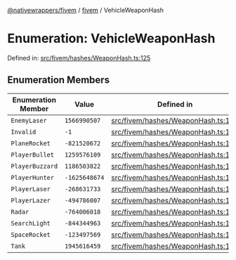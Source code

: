 [@nativewrappers/fivem](../../README.md) / [fivem](../README.md) / VehicleWeaponHash

# Enumeration: VehicleWeaponHash

Defined in: [src/fivem/hashes/WeaponHash.ts:125](https://github.com/nativewrappers/nativewrappers/blob/b3515708998f90e7d7096e3fffccb36c69d6b942/src/fivem/hashes/WeaponHash.ts#L125)

## Enumeration Members

| Enumeration Member | Value | Defined in |
| ------ | ------ | ------ |
| <a id="enemylaser"></a> `EnemyLaser` | `1566990507` | [src/fivem/hashes/WeaponHash.ts:135](https://github.com/nativewrappers/nativewrappers/blob/b3515708998f90e7d7096e3fffccb36c69d6b942/src/fivem/hashes/WeaponHash.ts#L135) |
| <a id="invalid"></a> `Invalid` | `-1` | [src/fivem/hashes/WeaponHash.ts:126](https://github.com/nativewrappers/nativewrappers/blob/b3515708998f90e7d7096e3fffccb36c69d6b942/src/fivem/hashes/WeaponHash.ts#L126) |
| <a id="planerocket"></a> `PlaneRocket` | `-821520672` | [src/fivem/hashes/WeaponHash.ts:129](https://github.com/nativewrappers/nativewrappers/blob/b3515708998f90e7d7096e3fffccb36c69d6b942/src/fivem/hashes/WeaponHash.ts#L129) |
| <a id="playerbullet"></a> `PlayerBullet` | `1259576109` | [src/fivem/hashes/WeaponHash.ts:131](https://github.com/nativewrappers/nativewrappers/blob/b3515708998f90e7d7096e3fffccb36c69d6b942/src/fivem/hashes/WeaponHash.ts#L131) |
| <a id="playerbuzzard"></a> `PlayerBuzzard` | `1186503822` | [src/fivem/hashes/WeaponHash.ts:132](https://github.com/nativewrappers/nativewrappers/blob/b3515708998f90e7d7096e3fffccb36c69d6b942/src/fivem/hashes/WeaponHash.ts#L132) |
| <a id="playerhunter"></a> `PlayerHunter` | `-1625648674` | [src/fivem/hashes/WeaponHash.ts:133](https://github.com/nativewrappers/nativewrappers/blob/b3515708998f90e7d7096e3fffccb36c69d6b942/src/fivem/hashes/WeaponHash.ts#L133) |
| <a id="playerlaser"></a> `PlayerLaser` | `-268631733` | [src/fivem/hashes/WeaponHash.ts:130](https://github.com/nativewrappers/nativewrappers/blob/b3515708998f90e7d7096e3fffccb36c69d6b942/src/fivem/hashes/WeaponHash.ts#L130) |
| <a id="playerlazer"></a> `PlayerLazer` | `-494786007` | [src/fivem/hashes/WeaponHash.ts:134](https://github.com/nativewrappers/nativewrappers/blob/b3515708998f90e7d7096e3fffccb36c69d6b942/src/fivem/hashes/WeaponHash.ts#L134) |
| <a id="radar"></a> `Radar` | `-764006018` | [src/fivem/hashes/WeaponHash.ts:137](https://github.com/nativewrappers/nativewrappers/blob/b3515708998f90e7d7096e3fffccb36c69d6b942/src/fivem/hashes/WeaponHash.ts#L137) |
| <a id="searchlight"></a> `SearchLight` | `-844344963` | [src/fivem/hashes/WeaponHash.ts:136](https://github.com/nativewrappers/nativewrappers/blob/b3515708998f90e7d7096e3fffccb36c69d6b942/src/fivem/hashes/WeaponHash.ts#L136) |
| <a id="spacerocket"></a> `SpaceRocket` | `-123497569` | [src/fivem/hashes/WeaponHash.ts:128](https://github.com/nativewrappers/nativewrappers/blob/b3515708998f90e7d7096e3fffccb36c69d6b942/src/fivem/hashes/WeaponHash.ts#L128) |
| <a id="tank"></a> `Tank` | `1945616459` | [src/fivem/hashes/WeaponHash.ts:127](https://github.com/nativewrappers/nativewrappers/blob/b3515708998f90e7d7096e3fffccb36c69d6b942/src/fivem/hashes/WeaponHash.ts#L127) |
